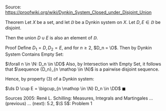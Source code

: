 # 

Source: https://proofwiki.org/wiki/Dynkin_System_Closed_under_Disjoint_Union

Theorem
Let $X$ be a set, and let $\DD$ be a Dynkin system on $X$.
Let $D, E \in \DD$ be disjoint.

Then the union $D \cup E$ is also an element of $\DD$.


Proof
Define $D_1 = D, D_2 = E$, and for $n \ge 2$, $D_n = \O$.
Then by Dynkin System Contains Empty Set:

$\forall n \in \N: D_n \in \DD$
Also, by Intersection with Empty Set, it follows that $\sequence {D_n}_{n \mathop \in \N}$ is a pairwise disjoint sequence.

Hence, by property $(3)$ of a Dynkin system:

$\ds D \cup E = \bigcup_{n \mathop \in \N} D_n \in \DD$
$\blacksquare$


Sources
2005: René L. Schilling: Measures, Integrals and Martingales ... (previous) ... (next): $5.2$, $\S 5$: Problem $1$




